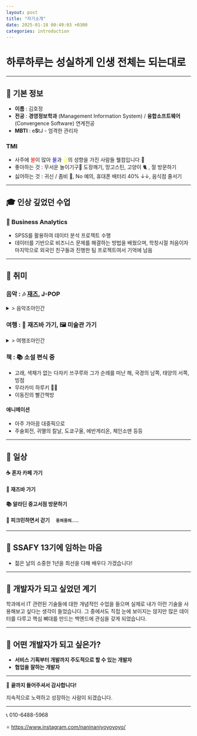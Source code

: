 ```yaml
---
layout: post
title: "자기소개"
date: 2025-01-18 00:49:03 +0300
categories: introduction
---
```


# 하루하루는 성실하게 인생 전체는 되는대로

---

## 📌 기본 정보
- **이름** : 김호정
- **전공** : **경영정보학과** (Management Information System) / **융합소프트웨어** (Convergence Software) 연계전공
- **MBTI** : e**S**tJ - 엄격한 관리자
### TMI
- 사주에 <span style="color:red;">불</span>이 많아 <span style="color:blue;">물</span>과 <span style="color:yellow;">금</span>의 성향을 가진 사람들 웰컴입니다 🤗
- 좋아하는 것 : 무서운 놀이기구🎢 도장깨기, 망고스틴, 고양이 🐈 , 절 방문하기
- 싫어하는 것 : 귀신 / 좀비 👻, No 예의, 휴대폰 배터리 40% ↓↓, 음식점 줄서기

---

## 🎓 인상 깊었던 수업

### 🔹 Business Analytics
- SPSS를 활용하여 데이터 분석 프로젝트 수행
- 데이터를 기반으로 비즈니스 문제를 해결하는 방법을 배웠으며,
  학창시절 처음이자 마지막으로 외국인 친구들과 진행한 팀 프로젝트여서 기억에 남음

---

## 🎨 취미
### **음악** : 🎶 <a href="https://www.youtube.com/watch?v=9vWEa-ydr7A" target="_blank">재즈</a>, J-POP

<details>
  <summary>> 음악조아인간</summary>
  <img src="../assets/img/IMG_8388.PNG" alt="Image 1" width="50%">
</details>


### **여행** : 🎷 재즈바 가기, 🖼 미술관 가기
<details>
  <summary>> 여행조아인간</summary>
  <div style="display: grid; grid-template-columns: 1fr 1fr; gap: 10px;">
    <img src="../assets/img/6E4D164D-D201-45FE-A2CE-C99C0D779385_1_105_c.jpeg" alt="Image 1" style="width: 35%;">
    <img src="../assets/img/7CAC13D5-A0E0-47A7-96DD-C61EB863A1F1_1_105_c.jpeg" alt="Image 2" style="width: 35%;">
    <img src="../assets/img/1981CF1F-1E6F-4C7E-B404-BEC23171010B_1_105_c.jpeg" alt="Image 3" style="width: 35%;">
    <img src="../assets/img/69E6F30D-2AF2-4F6C-9CAF-02B9FBD8A0BE_1_105_c.jpeg" alt="Image 4" style="width: 35%;">
  </div>
</details>


### **책** : 📚 소설 편식 중
- 고래, 색채가 없는 다자키 쓰쿠루와 그가 순례를 떠난 해, 국경의 남쪽, 태양의 서쪽, 빙점
- 무라카미 하루키 🫶🏻
- 이동진의 빨간책방

#### 애니메이션
- 아주 가아끔 대중픽으로
- 주술회전, 귀멸의 칼날, 도쿄구울, 에반게리온, 체인소맨 등등

---

## 🏡 일상
#### ☕️ 혼자 카페 가기
#### 🎷 재즈바 가기
#### 📚 알라딘 중고서점 방문하기
#### 🏃 피크민하면서 걷기              &nbsp; &nbsp; <small>  옹씌옹씌.....</small>

---

## 💙 SSAFY 13기에 임하는 마음
- 젊은 날의 소중한 1년을 최선을 다해 배우다 가겠습니다!

---

## 🚀 개발자가 되고 싶었던 계기
학과에서 IT 관련된 기술들에 대한 개념적인 수업을 들으며 실제로 내가 이런 기술을 사용해보고 싶다는 생각이 들었습니다.
그 중에서도 직접 눈에 보이지는 않지만 많은 데이터를 다루고 핵심 뼈대를 만드는 백엔드에 관심을 갖게 되었습니다.

---

## 🎯 어떤 개발자가 되고 싶은가?
- **서비스 기획부터 개발까지 주도적으로 할 수 있는 개발자** ️
- **협업을 잘하는 개발자**

---

🙌 **끝까지 들어주셔서 감사합니다!**

지속적으로 노력하고 성장하는 사람이 되겠습니다.

---
📞 010-6488-5968

⭐ https://www.instagram.com/naninaniyoyoyoyo/
️
